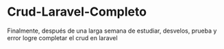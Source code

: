 # Crud-Laravel-Completo
Finalmente, después de una larga semana de estudiar, desvelos, prueba y error logre completar el crud en laravel
